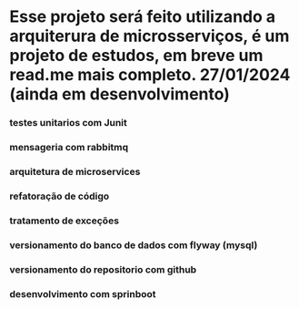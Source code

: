 # Esse projeto será feito utilizando a arquiterura de microsserviços, é um projeto de estudos, em breve um read.me mais completo. 27/01/2024 (ainda em desenvolvimento)

### testes unitarios com Junit
### mensageria com rabbitmq
### arquitetura de microservices
### refatoração de código
### tratamento de exceções
### versionamento do banco de dados com flyway (mysql)
### versionamento do repositorio com github
### desenvolvimento com sprinboot
